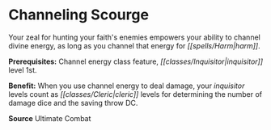 ﻿---
cssclass: [feats]

---
# Channeling Scourge

Your zeal for hunting your faith's enemies empowers your ability to channel divine energy, as long as you channel that energy for _[[spells/Harm|harm]]_.

**Prerequisites:** Channel energy class feature, _[[classes/Inquisitor|inquisitor]]_ level 1st.

**Benefit:** When you use channel energy to deal damage, your _inquisitor_ levels count as _[[classes/Cleric|cleric]]_ levels for determining the number of damage dice and the saving throw DC.

**Source** Ultimate Combat
